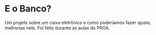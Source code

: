 # E o Banco?
Um projeto sobre um caixa eletrônico e como poderiamos fazer ajuste, melhorias nele. Foi feito durante as aulas do PROA.
